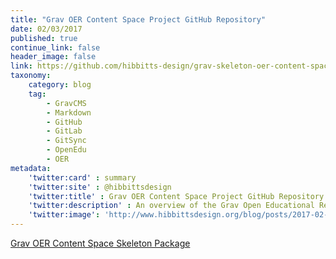 ```yaml
---
title: "Grav OER Content Space Project GitHub Repository"
date: 02/03/2017
published: true
continue_link: false
header_image: false
link: https://github.com/hibbitts-design/grav-skeleton-oer-content-space
taxonomy:
    category: blog
    tag:
        - GravCMS
        - Markdown
        - GitHub
        - GitLab
        - GitSync
        - OpenEdu
        - OER
metadata:
    'twitter:card' : summary
    'twitter:site' : @hibbittsdesign
    'twitter:title' : Grav OER Content Space Project GitHub Repository
    'twitter:description' : An overview of the Grav Open Educational Resources (OER) Space skeleton package.
    'twitter:image': 'http://www.hibbittsdesign.org/blog/posts/2017-02-03-grav-oer-content-space-project-github-repo-linked-page/screenshot.jpg'
---
```


<a class="embedly-card" data-card-align="left" href="https://github.com/hibbitts-design/grav-skeleton-oer-content-space">Grav OER Content Space Skeleton Package</a>
<script async src="//cdn.embedly.com/widgets/platform.js" charset="UTF-8"></script>
